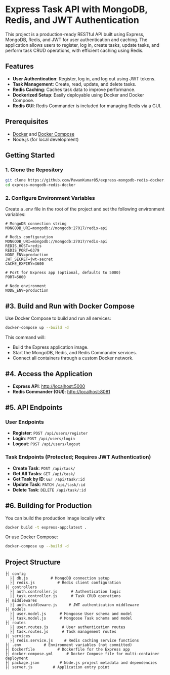 # Express Task API with MongoDB, Redis, and JWT Authentication

This project is a production-ready RESTful API built using Express, MongoDB, Redis, and JWT for user authentication and caching. The application allows users to register, log in, create tasks, update tasks, and perform task CRUD operations, with efficient caching using Redis.

## Features

- **User Authentication**: Register, log in, and log out using JWT tokens.
- **Task Management**: Create, read, update, and delete tasks.
- **Redis Caching**: Caches task data to improve performance.
- **Dockerized Setup**: Easily deployable using Docker and Docker Compose.
- **Redis GUI**: Redis Commander is included for managing Redis via a GUI.

## Prerequisites

- [Docker](https://www.docker.com/get-started) and [Docker Compose](https://docs.docker.com/compose/install/)
- Node.js (for local development)

## Getting Started

### 1. Clone the Repository

```bash
git clone https://github.com/PawanKumar85/express-mongodb-redis-docker.git
cd express-mongodb-redis-docker
```

### 2. Configure Environment Variables

Create a .env file in the root of the project and set the following environment variables:

```env
# MongoDB connection string
MONGODB_URI=mongodb://mongodb:27017/redis-api

# Redis configuration
MONGODB_URI=mongodb://mongodb:27017/redis-api
REDIS_HOST=redis
REDIS_PORT=6379
NODE_ENV=production
JWT_SECRET=jwt-secret
CACHE_EXPIRY=3600

# Port for Express app (optional, defaults to 5000)
PORT=5000

# Node environment
NODE_ENV=production
```

## #3. Build and Run with Docker Compose

Use Docker Compose to build and run all services:

```bash
docker-compose up --build -d
```

This command will:

- Build the Express application image.
- Start the MongoDB, Redis, and Redis Commander services.
- Connect all containers through a custom Docker network.

## #4. Access the Application

- **Express API**: [http://localhost:5000](http://localhost:5000)
- **Redis Commander (GUI)**: [http://localhost:8081](http://localhost:8081)

## #5. API Endpoints

### User Endpoints

- **Register**: `POST /api/users/register`
- **Login**: `POST /api/users/login`
- **Logout**: `POST /api/users/logout`

### Task Endpoints (Protected; Requires JWT Authentication)

- **Create Task**: `POST /api/task/`
- **Get All Tasks**: `GET /api/task/`
- **Get Task by ID**: `GET /api/task/:id`
- **Update Task**: `PATCH /api/task/:id`
- **Delete Task**: `DELETE /api/task/:id`

## #6. Building for Production

You can build the production image locally with:

```bash
docker build -t express-app:latest .
```

Or use Docker Compose:

```bash
docker-compose up --build -d
```

## Project Structure

```
├│ config
  ├│ db.js          # MongoDB connection setup
  ├│ redis.js          # Redis client configuration
├│ controllers
  ├│ auth.controller.js      # Authentication logic
  ├│ task.controller.js      # Task CRUD operations
├│ middlewares
  ├│ auth.middleware.js     # JWT authentication middleware
├│ models
  ├│ user.model.js      # Mongoose User schema and model
  ├│ task.model.js      # Mongoose Task schema and model
├│ routes
  ├│ user.routes.js      # User authentication routes
  ├│ task.routes.js      # Task management routes
├│ services
  ├│ redis.service.js     # Redis caching service functions
├│ .env          # Environment variables (not committed)
├│ Dockerfile          # Dockerfile for the Express app
├│ docker-compose.yml      # Docker Compose file for multi-container deployment
├│ package.json         # Node.js project metadata and dependencies
├│ server.js         # Application entry point
```
